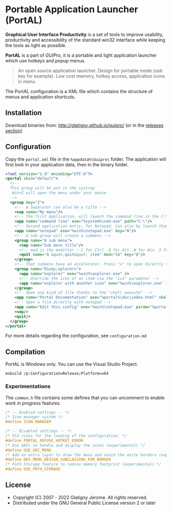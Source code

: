 # Portable Application Launcher (PortAL)

**Graphical User Interface Productivity** is a set of tools to improve usability, productivity and accessibility of the standard win32 interface while keeping the tools as light as possible.

**PortAL** is a part of *GUIPro*, it is a portable and light application launcher which use hotkeys and popup menus.

> An open source application launcher.
> Design for portable mode (usb key for example). 
> Low cost memory, hotkey access, application icons in menu.

The PortAL configuration is a XML file which contains the structure of menus and application shortcuts.

## Installation

Download binaries from: http://glatigny.github.io/guipro/ (or in the [releases section](https://github.com/glatigny/guipro/releases))

## Configuration

Copy the `portal.xml` file in the `%appdata%\Guipro\` folder.
The application will first look in your application data, then in the binary folder.

```XML
<?xml version="1.0" encoding="UTF-8"?>
<portal skin="default">
  <!--
  This group will be put in the systray
   Win+Z will open the menu under your mouse
  -->
  <group key="Z">
    <!-- A Separator can also be a title -->
    <sep name="My menu"/>
    <!-- The first Application, will launch the command line in the C:\ folder -->
    <app name="command line" exe="%system%\cmd.exe" path="C:\"/>
    <!-- Second application entry, for Notepad. Can also by launch thanks to Win+N hotkey -->
    <app name="notepad" exe="%win%\notepad.exe" key="N"/>
    <!-- A sub-group will create a submenu -->
    <group name="A sub menu">
      <sep name="Sub menu title"/>
      <!-- mod is the modifier : C for Ctrl. A for Alt. W for Win. S for Shift -->
      <quit name="A &quot;quit&quot; item" mod="CA" key="Q"/>
    </group>
    <!-- That submenu have an accelerator. Press "x" to open directly that entry -->
    <group name="E&amp;xplorers">
      <app name="explorer" exe="%win%\explorer.exe" />
      <!-- Override the icon of an item via the "ico" parameter -->
      <app name="explorer with another icon" exe="%win%\explorer.exe" ico="%win%\explorer.exe,2"/>
    </group>
    <!-- Open any kind of file thanks to the "shell execute" -->
    <app name="Portal Documentation" exe="%portal%\doc\index.html" shell="true"/>
    <!-- Open a file directly with notepad -->
    <app name="Edit this config" exe="%win%\notepad.exe" param="%portal%\portal.xml" ico="%portal%\portal.xml" />
    <sep/>
    <quit/>
  </group>
</portal>
```

For more details regarding the configuration, see `configuration.md`

## Compilation

PortAL is Windows only.
You can use the Visual Studio Project.
```
msbuild /p:Configuration=Release;Platform=x64
```

### Experimentations

The `common.h` file contains some defines that you can uncomment to enable *work in progress* features.
```c
/* -- Enabled settings -- */
/* Icon manager system */
#define ICON_MANAGER

/* -- Disabled settings -- */
/* Old rules for the loading of the configuration. */
#define PORTAL_REFUSE_HOTKEY_ERROR
/* Use GDI+ to handle and display the icons (experimental) */
#define USE_GDI_MENU
/* Add an extra layer to draw the menu and avoid the white borders (experimental) */
#define DEV_MENU_DESIGN_SUBCLASSING_FOR_BORDER
/* Path Storage feature to reduce memory footprint (experimental) */
#define USE_PATH_STORAGE
```

## License

* Copyright (C) 2007 - 2022 Glatigny Jerome. All rights reserved.
* Distributed under the GNU General Public License version 2 or later
